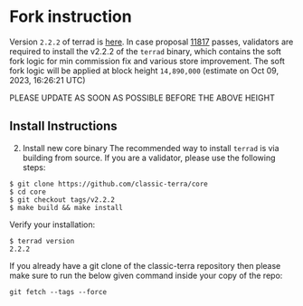 # Fork instruction
Version `2.2.2` of terrad is [here](https://github.com/classic-terra/core/releases/tag/v2.2.2). In case proposal [11817](https://station.terraclassic.community/proposal/columbus-5/11817) passes, validators are required to install the v2.2.2 of the `terrad` binary, which contains the soft fork logic for min commission fix and various store improvement. The soft fork logic will be applied at block height `14,890,000` (estimate on Oct 09, 2023, 16:26:21 UTC)

PLEASE UPDATE AS SOON AS POSSIBLE BEFORE THE ABOVE HEIGHT

## Install Instructions
2. Install new core binary
The recommended way to install `terrad` is via building from source. If you are a validator, please use the following steps:

```
$ git clone https://github.com/classic-terra/core
$ cd core
$ git checkout tags/v2.2.2
$ make build && make install
```

Verify your installation:

```
$ terrad version
2.2.2
```

If you already have a git clone of the classic-terra repository then please make sure to run the below given command inside your copy of the repo:

```
git fetch --tags --force
```